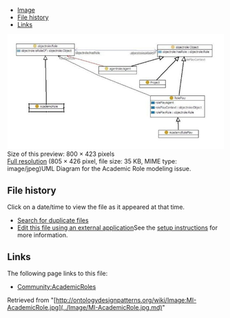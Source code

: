 * [Image](../Image/MI-AcademicRole.jpg.md#file)
* [File history](../Image/MI-AcademicRole.jpg.md#filehistory)
* [Links](../Image/MI-AcademicRole.jpg.md#filelinks)

[![Image:MI-AcademicRole.jpg](../images/thumb/9/96/MI-AcademicRole.jpg/800px-MI-AcademicRole.jpg)](../images/9/96/MI-AcademicRole.jpg)  
Size of this preview: 800 × 423 pixels  
[Full resolution](../images/9/96/MI-AcademicRole.jpg)‎ (805 × 426 pixel, file size: 35 KB, MIME type: image/jpeg)UML Diagram for the Academic Role modeling issue.




## File history

Click on a date/time to view the file as it appeared at that time.



  
* [Search for duplicate files](http://ontologydesignpatterns.org/wiki/Special:FileDuplicateSearch/MI-AcademicRole.jpg "Special:FileDuplicateSearch/MI-AcademicRole.jpg")
* [Edit this file using an external application](http://ontologydesignpatterns.org/wiki/index.php?title=Image:MI-AcademicRole.jpg&action=edit&externaledit=true&mode=file "Image:MI-AcademicRole.jpg")See the [setup instructions](http://www.mediawiki.org/wiki/Manual:External_editors "http://www.mediawiki.org/wiki/Manual:External_editors") for more information.

## Links



The following page links to this file:


* [Community:AcademicRoles](../Community/AcademicRoles.md "Community:AcademicRoles")


Retrieved from "[http://ontologydesignpatterns.org/wiki/Image:MI-AcademicRole.jpg](../Image/MI-AcademicRole.jpg.md)"